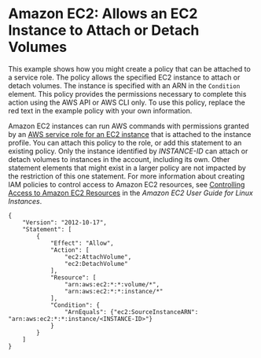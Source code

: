 # Amazon EC2: Allows an EC2 Instance to Attach or Detach Volumes<a name="reference_policies_examples_ec2_volumes-instance"></a>

This example shows how you might create a policy that can be attached to a service role\. The policy allows the specified EC2 instance to attach or detach volumes\. The instance is specified with an ARN in the `Condition` element\. This policy provides the permissions necessary to complete this action using the AWS API or AWS CLI only\. To use this policy, replace the red text in the example policy with your own information\.

Amazon EC2 instances can run AWS commands with permissions granted by an [AWS service role for an EC2 instance](id_roles_terms-and-concepts.md#iam-term-service-role-ec2) that is attached to the instance profile\. You can attach this policy to the role, or add this statement to an existing policy\. Only the instance identified by *INSTANCE\-ID* can attach or detach volumes to instances in the account, including its own\. Other statement elements that might exist in a larger policy are not impacted by the restriction of this one statement\. For more information about creating IAM policies to control access to Amazon EC2 resources, see [Controlling Access to Amazon EC2 Resources](http://docs.aws.amazon.com/AWSEC2/latest/UserGuide/UsingIAM.html) in the *Amazon EC2 User Guide for Linux Instances*\.

```
{
    "Version": "2012-10-17",
    "Statement": [
        {
            "Effect": "Allow",
            "Action": [
                "ec2:AttachVolume",
                "ec2:DetachVolume"
            ],
            "Resource": [
                "arn:aws:ec2:*:*:volume/*",
                "arn:aws:ec2:*:*:instance/*"
            ],
            "Condition": {
                "ArnEquals": {"ec2:SourceInstanceARN": "arn:aws:ec2:*:*:instance/<INSTANCE-ID>"}
            }
        }
    ]
}
```